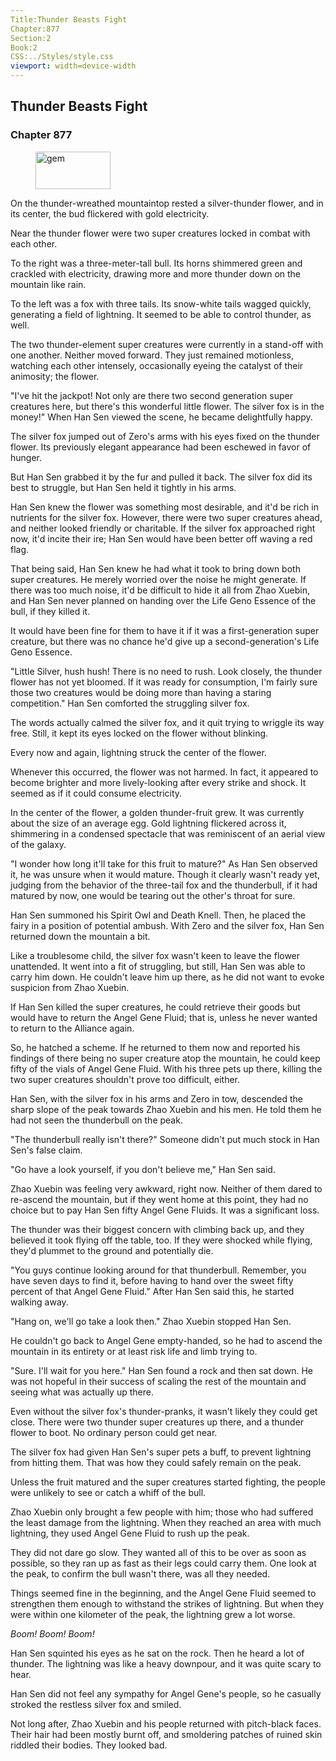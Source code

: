 ```yaml
---
Title:Thunder Beasts Fight 
Chapter:877 
Section:2 
Book:2 
CSS:../Styles/style.css 
viewport: width=device-width
---
```

  
## Thunder Beasts Fight
### Chapter 877
  
<figure>
	<img src="../Images/gem.gif" alt="gem" id="gem" width="120" height="60" />
</figure>
  

  
On the thunder-wreathed mountaintop rested a silver-thunder flower, and in its center, the bud flickered with gold electricity.

Near the thunder flower were two super creatures locked in combat with each other.

To the right was a three-meter-tall bull. Its horns shimmered green and crackled with electricity, drawing more and more thunder down on the mountain like rain.

To the left was a fox with three tails. Its snow-white tails wagged quickly, generating a field of lightning. It seemed to be able to control thunder, as well.

The two thunder-element super creatures were currently in a stand-off with one another. Neither moved forward. They just remained motionless, watching each other intensely, occasionally eyeing the catalyst of their animosity; the flower.

"I've hit the jackpot! Not only are there two second generation super creatures here, but there's this wonderful little flower. The silver fox is in the money!" When Han Sen viewed the scene, he became delightfully happy.

The silver fox jumped out of Zero's arms with his eyes fixed on the thunder flower. Its previously elegant appearance had been eschewed in favor of hunger.

But Han Sen grabbed it by the fur and pulled it back. The silver fox did its best to struggle, but Han Sen held it tightly in his arms.

Han Sen knew the flower was something most desirable, and it'd be rich in nutrients for the silver fox. However, there were two super creatures ahead, and neither looked friendly or charitable. If the silver fox approached right now, it'd incite their ire; Han Sen would have been better off waving a red flag.

That being said, Han Sen knew he had what it took to bring down both super creatures. He merely worried over the noise he might generate. If there was too much noise, it'd be difficult to hide it all from Zhao Xuebin, and Han Sen never planned on handing over the Life Geno Essence of the bull, if they killed it.

It would have been fine for them to have it if it was a first-generation super creature, but there was no chance he'd give up a second-generation's Life Geno Essence.

"Little Silver, hush hush! There is no need to rush. Look closely, the thunder flower has not yet bloomed. If it was ready for consumption, I'm fairly sure those two creatures would be doing more than having a staring competition." Han Sen comforted the struggling silver fox.

The words actually calmed the silver fox, and it quit trying to wriggle its way free. Still, it kept its eyes locked on the flower without blinking.

Every now and again, lightning struck the center of the flower.

Whenever this occurred, the flower was not harmed. In fact, it appeared to become brighter and more lively-looking after every strike and shock. It seemed as if it could consume electricity.

In the center of the flower, a golden thunder-fruit grew. It was currently about the size of an average egg. Gold lightning flickered across it, shimmering in a condensed spectacle that was reminiscent of an aerial view of the galaxy.

"I wonder how long it'll take for this fruit to mature?" As Han Sen observed it, he was unsure when it would mature. Though it clearly wasn't ready yet, judging from the behavior of the three-tail fox and the thunderbull, if it had matured by now, one would be tearing out the other's throat for sure.

Han Sen summoned his Spirit Owl and Death Knell. Then, he placed the fairy in a position of potential ambush. With Zero and the silver fox, Han Sen returned down the mountain a bit.

Like a troublesome child, the silver fox wasn't keen to leave the flower unattended. It went into a fit of struggling, but still, Han Sen was able to carry him down. He couldn't leave him up there, as he did not want to evoke suspicion from Zhao Xuebin.

If Han Sen killed the super creatures, he could retrieve their goods but would have to return the Angel Gene Fluid; that is, unless he never wanted to return to the Alliance again.

So, he hatched a scheme. If he returned to them now and reported his findings of there being no super creature atop the mountain, he could keep fifty of the vials of Angel Gene Fluid. With his three pets up there, killing the two super creatures shouldn't prove too difficult, either.

Han Sen, with the silver fox in his arms and Zero in tow, descended the sharp slope of the peak towards Zhao Xuebin and his men. He told them he had not seen the thunderbull on the peak.

"The thunderbull really isn't there?" Someone didn't put much stock in Han Sen's false claim.

"Go have a look yourself, if you don't believe me," Han Sen said.

Zhao Xuebin was feeling very awkward, right now. Neither of them dared to re-ascend the mountain, but if they went home at this point, they had no choice but to pay Han Sen fifty Angel Gene Fluids. It was a significant loss.

The thunder was their biggest concern with climbing back up, and they believed it took flying off the table, too. If they were shocked while flying, they'd plummet to the ground and potentially die.

"You guys continue looking around for that thunderbull. Remember, you have seven days to find it, before having to hand over the sweet fifty percent of that Angel Gene Fluid." After Han Sen said this, he started walking away.

"Hang on, we'll go take a look then." Zhao Xuebin stopped Han Sen.

He couldn't go back to Angel Gene empty-handed, so he had to ascend the mountain in its entirety or at least risk life and limb trying to.

"Sure. I'll wait for you here." Han Sen found a rock and then sat down. He was not hopeful in their success of scaling the rest of the mountain and seeing what was actually up there.

Even without the silver fox's thunder-pranks, it wasn't likely they could get close. There were two thunder super creatures up there, and a thunder flower to boot. No ordinary person could get near.

The silver fox had given Han Sen's super pets a buff, to prevent lightning from hitting them. That was how they could safely remain on the peak.

Unless the fruit matured and the super creatures started fighting, the people were unlikely to see or catch a whiff of the bull.

Zhao Xuebin only brought a few people with him; those who had suffered the least damage from the lightning. When they reached an area with much lightning, they used Angel Gene Fluid to rush up the peak.

They did not dare go slow. They wanted all of this to be over as soon as possible, so they ran up as fast as their legs could carry them. One look at the peak, to confirm the bull wasn't there, was all they needed.

Things seemed fine in the beginning, and the Angel Gene Fluid seemed to strengthen them enough to withstand the strikes of lightning. But when they were within one kilometer of the peak, the lightning grew a lot worse.

*Boom!* *Boom!* *Boom!*

Han Sen squinted his eyes as he sat on the rock. Then he heard a lot of thunder. The lightning was like a heavy downpour, and it was quite scary to hear.

Han Sen did not feel any sympathy for Angel Gene's people, so he casually stroked the restless silver fox and smiled.

Not long after, Zhao Xuebin and his people returned with pitch-black faces. Their hair had been mostly burnt off, and smoldering patches of ruined skin riddled their bodies. They looked bad.